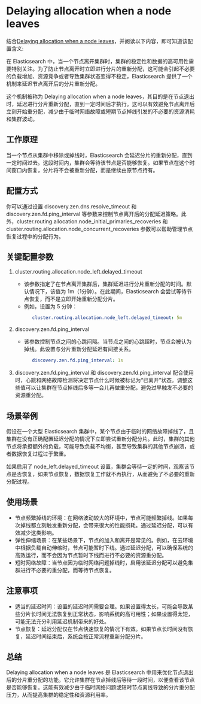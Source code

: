 # Delaying allocation when a node leaves
结合[Delaying allocation when a node leaves](https://www.elastic.co/guide/en/elasticsearch/reference/current/delayed-allocation.html#_removing_a_node_permanently)，并阅读以下内容，即可知道该配置含义:

在 Elasticsearch 中，当一个节点离开集群时，集群的稳定性和数据的高可用性需要特别关注。为了防止节点离开时立即进行分片的重新分配，这可能会引起不必要的负载增加、资源竞争或者导致集群状态变得不稳定，Elasticsearch 提供了一个机制来延迟节点离开后的分片重新分配。

这个机制被称为 Delaying allocation when a node leaves，其目的是在节点退出时，延迟进行分片重新分配，直到一定时间后才执行。这可以有效避免节点离开后立刻开始重分配，减少由于临时网络故障或短期节点掉线引发的不必要的资源消耗和集群波动。

## 工作原理
当一个节点从集群中移除或掉线时，Elasticsearch 会延迟分片的重新分配，直到一定时间过去。这段时间内，集群会等待该节点是否能够恢复。如果节点在这个时间窗口内恢复，分片将不会被重新分配，而是继续由原节点持有。

## 配置方式
你可以通过设置 discovery.zen.dns.resolve_timeout 和 discovery.zen.fd.ping_interval 等参数来控制节点离开后的分配延迟策略。此外，cluster.routing.allocation.node_initial_primaries_recoveries 和 cluster.routing.allocation.node_concurrent_recoveries 参数可以帮助管理节点恢复过程中的分配行为。

## 关键配置参数
1. cluster.routing.allocation.node_left.delayed_timeout
   + 该参数指定了在节点离开集群后，集群延迟进行分片重新分配的时间。默认情况下，该值为 1m（1分钟）。在此期间，Elasticsearch 会尝试等待节点恢复，而不是立即开始重新分配分片。
   + 例如，设置为 5 分钟：
     ```yaml
        cluster.routing.allocation.node_left.delayed_timeout: 5m
     ```

2. discovery.zen.fd.ping_interval
   + 该参数控制节点之间的心跳间隔。当节点之间的心跳超时，节点会被认为掉线。此设置与分片重新分配延迟有间接关系。
     ```yaml
        discovery.zen.fd.ping_interval: 1s
     ```
3. discovery.zen.fd.ping_interval 和 discovery.zen.fd.ping_interval 配合使用时，心跳和网络故障检测将决定节点什么时候被标记为“已离开”状态。调整这些值可以让集群在节点掉线后多等一会儿再做重分配，避免过早触发不必要的资源重分配。

## 场景举例
假设在一个大型 Elasticsearch 集群中，某个节点由于临时的网络故障掉线了，且集群在没有正确配置延迟分配的情况下立即尝试重新分配分片。此时，集群的其他节点将承担额外的负载，可能导致负载不均衡，甚至导致集群的其他节点崩溃，或者数据恢复过程过于繁重。

如果启用了 node_left.delayed_timeout 设置，集群会等待一定的时间，观察该节点是否恢复，如果节点恢复，数据恢复工作就不再执行，从而避免了不必要的重新分配过程。

## 使用场景
- 节点频繁掉线的环境：在网络波动较大的环境中，节点可能频繁掉线。如果每次掉线都立刻触发重新分配，会带来很大的性能损耗。通过延迟分配，可以有效减少这类影响。
- 弹性伸缩场景：在某些场景下，节点的加入和离开是常见的。例如，在云环境中根据负载自动伸缩时，节点可能暂时下线。通过延迟分配，可以确保系统的高效运行，而不会因为节点暂时下线而进行不必要的资源重分配。
- 短时网络故障：当节点因为临时网络问题掉线时，启用该延迟分配可以避免集群进行不必要的重分配，而等待节点恢复。

## 注意事项
- 适当的延迟时间：设置的延迟时间需要合理。如果设置得太长，可能会导致某些分片长时间无法恢复到正常状态，影响系统的高可用性；如果设置得太短，可能无法充分利用延迟机制带来的好处。
- 节点恢复：延迟分配仅在节点快速恢复的情况下有效。如果节点长时间没有恢复，延迟时间结束后，系统会按正常流程重新分配分片。

## 总结
Delaying allocation when a node leaves 是 Elasticsearch 中用来优化节点退出后的分片重分配的功能。它允许集群在节点掉线后等待一段时间，以便查看该节点是否能够恢复。这能有效减少由于临时网络问题或短时节点离线导致的分片重分配压力，从而提高集群的稳定性和资源利用率。
